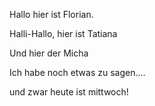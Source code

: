 Hallo hier ist Florian.

Halli-Hallo, hier ist Tatiana

Und hier der Micha

Ich habe noch etwas zu sagen....

und zwar heute ist mittwoch!